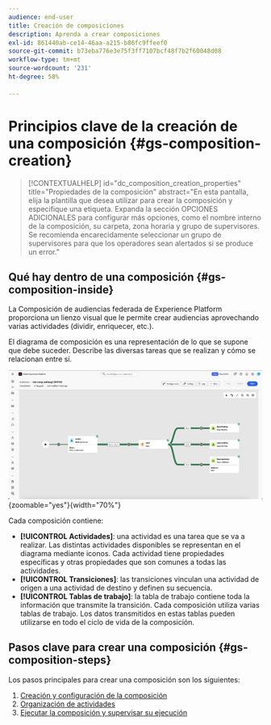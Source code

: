 ```yaml
---
audience: end-user
title: Creación de composiciones
description: Aprenda a crear composiciones
exl-id: 861440ab-ce14-46aa-a215-b86fc9ffeef0
source-git-commit: b73eba776e3e75f3ff7107bcf48f7b2f60048d08
workflow-type: tm+mt
source-wordcount: '231'
ht-degree: 58%

---
```


# Principios clave de la creación de una composición {#gs-composition-creation}

>[!CONTEXTUALHELP]
>id="dc_composition_creation_properties"
>title="Propiedades de la composición"
>abstract="En esta pantalla, elija la plantilla que desea utilizar para crear la composición y especifique una etiqueta. Expanda la sección OPCIONES ADICIONALES para configurar más opciones, como el nombre interno de la composición, su carpeta, zona horaria y grupo de supervisores. Se recomienda encarecidamente seleccionar un grupo de supervisores para que los operadores sean alertados si se produce un error."

## Qué hay dentro de una composición {#gs-composition-inside}

La Composición de audiencias federada de Experience Platform proporciona un lienzo visual que le permite crear audiencias aprovechando varias actividades (dividir, enriquecer, etc.).

El diagrama de composición es una representación de lo que se supone que debe suceder. Describe las diversas tareas que se realizan y cómo se relacionan entre sí.

![](assets/gs-compositions/composition-example.png){zoomable="yes"}{width="70%"}

Cada composición contiene:

* **[!UICONTROL Actividades]**: una actividad es una tarea que se va a realizar. Las distintas actividades disponibles se representan en el diagrama mediante iconos. Cada actividad tiene propiedades específicas y otras propiedades que son comunes a todas las actividades.
* **[!UICONTROL Transiciones]**: las transiciones vinculan una actividad de origen a una actividad de destino y definen su secuencia.
* **[!UICONTROL Tablas de trabajo]**: la tabla de trabajo contiene toda la información que transmite la transición. Cada composición utiliza varias tablas de trabajo. Los datos transmitidos en estas tablas pueden utilizarse en todo el ciclo de vida de la composición.

## Pasos clave para crear una composición {#gs-composition-steps}

Los pasos principales para crear una composición son los siguientes:

1. [Creación y configuración de la composición](../compositions/create-composition.md)
1. [Organización de actividades](../compositions/orchestrate-activities.md)
1. [Ejecutar la composición y supervisar su ejecución](../compositions/start-monitor-composition.md)
